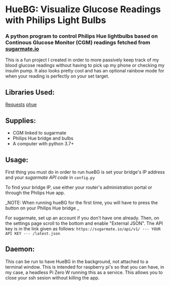 # HueBG: Visualize Glucose Readings with Philips Light Bulbs
 ### A python program to control Philips Hue lightbulbs based on Continous Glucose Monitor (CGM) readings fetched from [sugarmate.io](https://sugarmate.io)

This is a fun project I created in order to more passively keep track of my blood glucose readings without having to pick up my phone or checking my insulin pump. It also looks pretty cool and has an optional rainbow mode for when your reading is perfectly on your set target.

## Libraries Used:
[Requests](https://docs.python-requests.org/en/master/)
[phue](https://github.com/studioimaginaire/phue)

## Supplies:
- CGM linked to sugarmate
- Philips Hue bridge and bulbs
- A computer with python 3.7+

## Usage:
First thing you must do in order to run hueBG is set your bridge's IP address and your _sugarmate API code_ in `config.py`

To find your bridge IP, use either your router's administration portal or through the Philips Hue app.

_NOTE: When running hueBG for the first time, you will have to press the button on your Philips Hue bridge _ 

For sugarmate, set up an account if you don't have one already. 
Then, on the settings page scroll to the bottom and enable "External JSON". 
The API key is in the link given as follows:
`https://sugarmate.io/api/v1/ --- YOUR API KEY --- /latest.json`

## Daemon:
This can be run to have HueBG in the background, not attached to a terminal window. This is intended for raspberry pi's so that you can have, in my case, a headless Pi Zero W running this as a service. This allows you to close your ssh sesion without killing the app.
